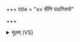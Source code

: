 +++
title = "४० त्रीणि पदानिरुपो"

+++
<details><summary>मूलम् (VS)</summary>

त्रीणि॑ प॒दानि॑रु॒पो अन्व॑रोह॒च्चतु॑ष्पदी॒मन्वे॑तद्व्र॒तेन॑। अ॒क्षरे॑ण॒ प्रति॑ मिमीतेअ॒र्कमृ॒तस्य॒ नाभा॑व॒भि सं पु॑नाति ॥
</details>